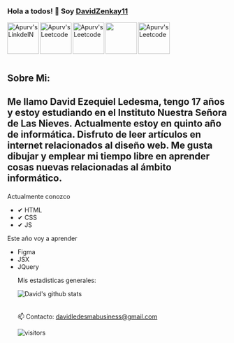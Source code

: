 

### Hola a todos! 👋 Soy [DavidZenkay11](https://davidzenkay11.github.io)

<a href="#">
  <img align="left" alt="Apurv's LinkdeIN" width="72px" src="http://www.w3.org/html/logo/downloads/HTML5_Logo_256.png" />
</a>
<a href="#">
  <img align="left" alt="Apurv's Leetcode" width="72px" src="https://lh3.googleusercontent.com/proxy/dUakh2-yiOa-If0WxHzCUkQNu3N9cEDtj6furs-oN-HM2f6mcOa4E7BvQSw8KbBl1iM2oP9uH8AXugDmNBWLykD8kDf-D8UHUv1X1NAklCuNFg6vUQJ8QT1B_rp3p2j3c5aYpCYKdF2Se26xNlicY46hiABzXw" />
</a>
<a href="#">
  <img align="left" alt="Apurv's Leetcode" width="72px" src="https://cdn.iconscout.com/icon/free/png-256/javascript-2038874-1720087.png"/>
</a>
<img align="left" width="72px" src="https://petermekhaeil.gallerycdn.vsassets.io/extensions/petermekhaeil/vscode-tailwindcss-explorer/0.4.0/1606213744749/Microsoft.VisualStudio.Services.Icons.Default"/>
<a href="#">
  <img align="left" alt="Apurv's Leetcode" width="72px" src="https://www.freeiconspng.com/thumbs/paint-tool-sai-icon/squared-icon-for-paint-tool-sai-icon-11.png"/>
</a>
<br />
<br />
<br />
<div>
 <br />
  <br />
 <h2>
  Sobre Mi:
 <h2/>
 <p>

Me llamo David Ezequiel Ledesma, tengo 17 años y estoy estudiando en el Instituto Nuestra Señora de Las Nieves. Actualmente estoy en quinto año de informática. Disfruto de leer artículos en internet relacionados al diseño web. Me gusta dibujar y emplear mi tiempo libre en aprender cosas nuevas relacionadas al ámbito informático. 


</h4>
<p> Actualmente conozco <p/>
<ul>
  <li> ✔ HTML
  <li> ✔ CSS 
  <li> ✔ JS 
</div>
<p> Este año voy a aprender <p/>
<ul> 
  <li> Figma
  <li> JSX
  <li> JQuery
<div><p>Mis estadisticas generales: </p></div>

![David's github stats](https://github-readme-stats.vercel.app/api?username=DavidZenkay11&show_icons=true&theme=synthwave)
<br />
<br />
<br />
📫 Contacto: davidledesmabusiness@gmail.com

![visitors](https://visitor-badge.laobi.icu/badge?page_id=DavidZenkay11.DavidZenkay11)


<!--
**DavidZenkay11/DavidZenkay11** is a ✨ _special_ ✨ repository because its `README.md` (this file) appears on your GitHub profile.

Here are some ideas to get you started:

- 🔭 I’m currently working on ...
- 🌱 I’m currently learning ...
- 👯 I’m looking to collaborate on ...
- 🤔 I’m looking for help with ...
- 💬 Ask me about ...
- 📫 How to reach me: ...
- 😄 Pronouns: ...
- ⚡ Fun fact: ...
-->
